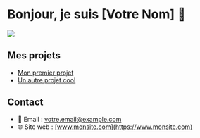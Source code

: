 # Bonjour, je suis [Votre Nom] 👋

![](https://github-readme-stats.vercel.app/api/top-langs/?username=ThomasBurtin-s&theme=radical&hide_langs_below=8)

## Mes projets
- [Mon premier projet](https://github.com/votre-utilisateur/mon-premier-projet)
- [Un autre projet cool](https://github.com/votre-utilisateur/autre-projet)

## Contact
- 📧 Email : [votre.email@example.com](mailto:votre.email@example.com)
- 🌐 Site web : [www.monsite.com](https://www.monsite.com)
